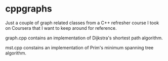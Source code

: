 # cppgraphs

Just a couple of graph related classes from a C++ refresher course I took on Coursera that I want to keep around for reference.

graph.cpp contains an implementation of  Dijkstra's shortest path algorithm. 

mst.cpp constains an implementation of Prim's minimum spanning tree algorithm.
